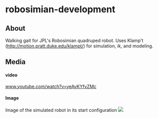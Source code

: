# robosimian-development

## About
Walking gait for JPL's Robosimian quadruped robot. Uses Klamp't (http://motion.pratt.duke.edu/klampt/) for simulation, ik, and modeling.

## Media

#### video
www.youtube.com/watch?v=yeAvKYfvZMc

#### Image
Image of the simulated robot in its start configuration
<img src="https://github.com/JeremySMorgan/robosimian-gait-development/blob/master/robosimian.png"/>
